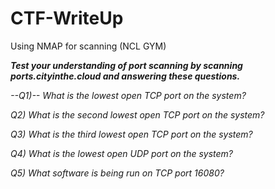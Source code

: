 # CTF-WriteUp
Using NMAP for scanning (NCL GYM)

***Test your understanding of port scanning by scanning ports.cityinthe.cloud and answering these questions.***

*--Q1)-- What is the lowest open TCP port on the system?*

*Q2) What is the second lowest open TCP port on the system?*

*Q3) What is the third lowest open TCP port on the system?*

*Q4) What is the lowest open UDP port on the system?*

*Q5) What software is being run on TCP port 16080?*
